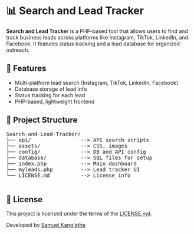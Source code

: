 <!DOCTYPE html>
<html lang="en">
<head>
  <meta charset="UTF-8">
</head>
<body>

  <h1>📊 Search and Lead Tracker</h1>
  <p><strong>Search and Lead Tracker</strong> is a PHP-based tool that allows users to find and track business leads across platforms like Instagram, TikTok, LinkedIn, and Facebook. It features status tracking and a lead database for organized outreach.</p>

  <h2>🚀 Features</h2>
  <ul>
    <li>Multi-platform lead search (Instagram, TikTok, LinkedIn, Facebook)</li>
    <li>Database storage of lead info</li>
    <li>Status tracking for each lead</li>
    <li>PHP-based, lightweight frontend</li>
  </ul>

  <h2>📁 Project Structure</h2>
  <pre>
Search-and-Lead-Tracker/
├── api/                --> API search scripts
├── assets/             --> CSS, images
├── config/             --> DB and API config
├── database/           --> SQL files for setup
├── index.php           --> Main dashboard
├── myleads.php         --> Lead tracker UI
└── LICENSE.md          --> License info
  </pre>

  <h2>📄 License</h2>
  <p>This project is licensed under the terms of the <a href="https://github.com/Vexx-bit/Search-and-Lead-Tracker/blob/main/LICENSE.md">LICENSE.md</a>.</p>

  <p>Developed by <a href="https://github.com/Vexx-bit">Samuel Kang'ethe</a></p>

</body>
</html>
